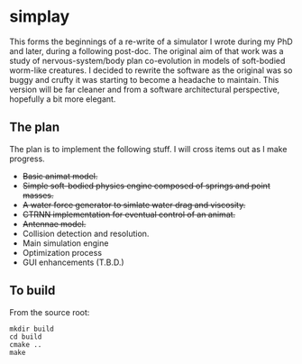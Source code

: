 # simplay

This forms the beginnings of a re-write of a simulator I wrote during my PhD and later, during a following post-doc. 
The original aim of that work was a study of nervous-system/body plan co-evolution in models of soft-bodied worm-like creatures. I decided to rewrite the software as the original was so buggy and crufty it was starting to become a headache to maintain. This version will be far cleaner and from a software architectural perspective, hopefully a bit more elegant.

## The plan

The plan is to implement the following stuff. I will cross items out as I make progress.

* ~~Basic animat model.~~
* ~~Simple soft-bodied physics engine composed of springs and point masses.~~
* ~~A water force generator to simlate water drag and viscosity.~~
* ~~CTRNN implementation for eventual control of an animat.~~
* ~~Antennae model.~~
* Collision detection and resolution.
* Main simulation engine
* Optimization process
* GUI enhancements (T.B.D.)

## To build

From the source root:

```
mkdir build
cd build
cmake ..
make
```

